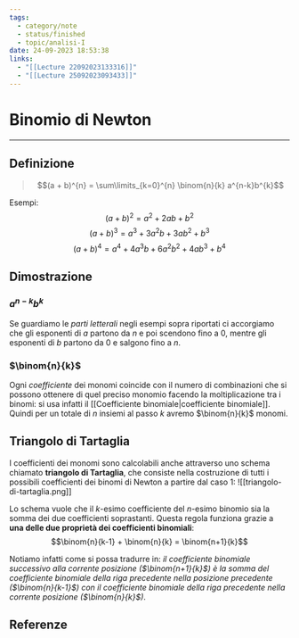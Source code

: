 ```yaml
---
tags:
  - category/note
  - status/finished
  - topic/analisi-I
date: 24-09-2023 18:53:38
links:
  - "[[Lecture 22092023133316]]"
  - "[[Lecture 25092023093433]]"
---
```

# Binomio di Newton
---
## Definizione
> $$(a + b)^{n} = \sum\limits_{k=0}^{n} \binom{n}{k} a^{n-k}b^{k}$$

Esempi:
$$(a + b)^{2} = a^{2} + 2ab + b^{2}$$
$$(a + b)^{3} = a^{3} + 3a^{2}b + 3ab^{2} + b^{3}$$
$$(a + b)^{4} = a^{4} + 4a^{3}b + 6a^{2}b^{2} + 4ab^{3} + b^{4}$$


## Dimostrazione
### $a^{n-k}b^{k}$
Se guardiamo le _parti letterali_ negli esempi sopra riportati ci accorgiamo che gli esponenti di $a$ partono da $n$ e poi scendono fino a $0$, mentre gli esponenti di $b$ partono da $0$ e salgono fino a $n$.

### $\binom{n}{k}$
Ogni _coefficiente_ dei monomi coincide con il numero di combinazioni che si possono ottenere di quel preciso monomio facendo la moltiplicazione tra i binomi: si usa infatti il [[Coefficiente binomiale|coefficiente binomiale]]. Quindi per un totale di $n$ insiemi al passo $k$ avremo $\binom{n}{k}$ monomi.

## Triangolo di Tartaglia
I coefficienti dei monomi sono calcolabili anche attraverso uno schema chiamato **triangolo di Tartaglia**, che consiste nella costruzione di tutti i possibili coefficienti dei binomi di Newton a partire dal caso 1:
![[triangolo-di-tartaglia.png]]

Lo schema vuole che il $k$-esimo coefficiente del $n$-esimo binomio sia la somma dei due coefficienti soprastanti. Questa regola funziona grazie a **una delle due proprietà dei coefficienti binomiali**:
$$\binom{n}{k-1} + \binom{n}{k} = \binom{n+1}{k}$$

Notiamo infatti come si possa tradurre in: _il coefficiente binomiale successivo alla corrente posizione ($\binom{n+1}{k}$) è la somma del coefficiente binomiale della riga precedente nella posizione precedente ($\binom{n}{k-1}$) con il coefficiente binomiale della riga precedente nella corrente posizione ($\binom{n}{k}$)_.

## Referenze
